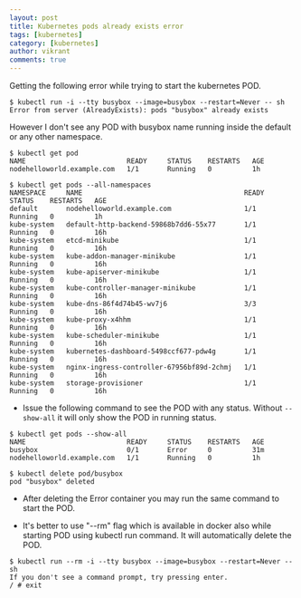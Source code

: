 ```yaml
---
layout: post
title: Kubernetes pods already exists error
tags: [kubernetes]
category: [kubernetes]
author: vikrant
comments: true
---
```


Getting the following error while trying to start the kubernetes POD. 

~~~
$ kubectl run -i --tty busybox --image=busybox --restart=Never -- sh
Error from server (AlreadyExists): pods "busybox" already exists
~~~

However I don't see any POD with busybox name running inside the default or any other namespace. 

~~~
$ kubectl get pod
NAME                         READY     STATUS    RESTARTS   AGE
nodehelloworld.example.com   1/1       Running   0          1h

$ kubectl get pods --all-namespaces
NAMESPACE     NAME                                        READY     STATUS    RESTARTS   AGE
default       nodehelloworld.example.com                  1/1       Running   0          1h
kube-system   default-http-backend-59868b7dd6-55x77       1/1       Running   0          16h
kube-system   etcd-minikube                               1/1       Running   0          16h
kube-system   kube-addon-manager-minikube                 1/1       Running   0          16h
kube-system   kube-apiserver-minikube                     1/1       Running   0          16h
kube-system   kube-controller-manager-minikube            1/1       Running   0          16h
kube-system   kube-dns-86f4d74b45-wv7j6                   3/3       Running   0          16h
kube-system   kube-proxy-x4hhm                            1/1       Running   0          16h
kube-system   kube-scheduler-minikube                     1/1       Running   0          16h
kube-system   kubernetes-dashboard-5498ccf677-pdw4g       1/1       Running   0          16h
kube-system   nginx-ingress-controller-67956bf89d-2chmj   1/1       Running   0          16h
kube-system   storage-provisioner                         1/1       Running   0          16h
~~~

- Issue the following command to see the POD with any status. Without `--show-all` it will only show the POD in running status. 

~~~
$ kubectl get pods --show-all
NAME                         READY     STATUS    RESTARTS   AGE
busybox                      0/1       Error     0          31m
nodehelloworld.example.com   1/1       Running   0          1h

$ kubectl delete pod/busybox
pod "busybox" deleted
~~~

- After deleting the Error container you may run the same command to start the POD.

- It's better to use "--rm" flag which is available in docker also while starting POD using kubectl run command. It will automatically delete the POD. 

~~~
$ kubectl run --rm -i --tty busybox --image=busybox --restart=Never -- sh
If you don't see a command prompt, try pressing enter.
/ # exit
~~~
